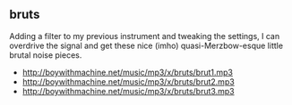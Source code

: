 bruts
---

Adding a filter to my previous instrument and tweaking the settings, I can
overdrive the signal and get these nice (imho) quasi-Merzbow-esque little
brutal noise pieces.

* http://boywithmachine.net/music/mp3/x/bruts/brut1.mp3
* http://boywithmachine.net/music/mp3/x/bruts/brut2.mp3
* http://boywithmachine.net/music/mp3/x/bruts/brut3.mp3
